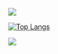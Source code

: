 

![](https://github-readme-stats.vercel.app/api?username=Alschairn)

[![Top Langs](https://github-readme-stats.vercel.app/api/top-langs/?username=Alschairn&layout=compact)](https://github.com/anuraghazra/github-readme-stats&theme=dark)


![](https://img.shields.io/badge/OS-Arch%20Linux-33aadd?style=flat-square&logo=arch-linux&logoColor=ffffff)
